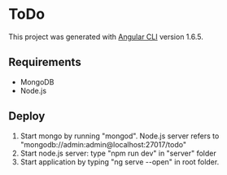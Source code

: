 # ToDo

This project was generated with [Angular CLI](https://github.com/angular/angular-cli) version 1.6.5.

## Requirements

- MongoDB
- Node.js

## Deploy

1. Start mongo by running "mongod". Node.js server refers to "mongodb://admin:admin@localhost:27017/todo"
2. Start node.js server: type "npm run dev" in "server" folder
3. Start application by typing "ng serve --open" in root folder.

